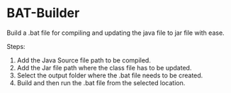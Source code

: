 # BAT-Builder
Build a .bat file for compiling and updating the java file to jar file with ease.

Steps:

  1. Add the Java Source file path to be compiled.
  2. Add the Jar file path where the class file has to be updated.
  3. Select the output folder where the .bat file needs to be created.
  4. Build and then run the .bat file from the selected location.
